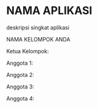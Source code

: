 # NAMA APLIKASI 
deskripsi singkat aplikasi 

NAMA KELOMPOK ANDA 

Ketua Kelompok: 

Anggota 1: 

Anggota 2: 

Anggota 3: 

Anggota 4: 
